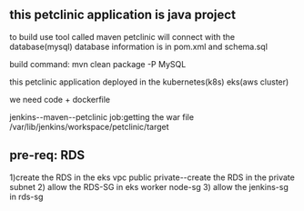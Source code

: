this petclinic application is java project
-----------------------------------------

to build use tool called maven
petclinic will connect with the database(mysql)
database information is in pom.xml and schema.sql

build command:  mvn clean package -P MySQL

this petclinic application deployed in the kubernetes(k8s) eks(aws cluster)

we need code + dockerfile

jenkins--maven--petclinic
job:getting the war file
/var/lib/jenkins/workspace/petclinic/target



pre-req: RDS
-------------
1)create the RDS in the eks vpc
   public
   private--create the RDS in the private subnet
2) allow the RDS-SG in eks worker node-sg
3) allow the jenkins-sg in rds-sg